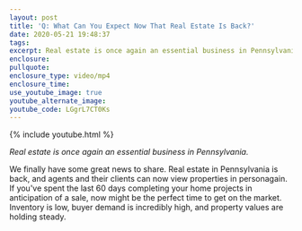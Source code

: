 ```yaml
---
layout: post
title: 'Q: What Can You Expect Now That Real Estate Is Back?'
date: 2020-05-21 19:48:37
tags:
excerpt: Real estate is once again an essential business in Pennsylvania.
enclosure:
pullquote:
enclosure_type: video/mp4
enclosure_time:
use_youtube_image: true
youtube_alternate_image:
youtube_code: LGgrL7CT0Ks
---
```


{% include youtube.html %}

*Real estate is once again an essential business in Pennsylvania.*

We finally have some great news to share. Real estate in Pennsylvania is back, and agents and their clients can now view properties in personagain. If you've spent the last 60 days completing your home projects in anticipation of a sale, now might be the perfect time to get on the market. Inventory is low, buyer demand is incredibly high, and property values are holding steady.